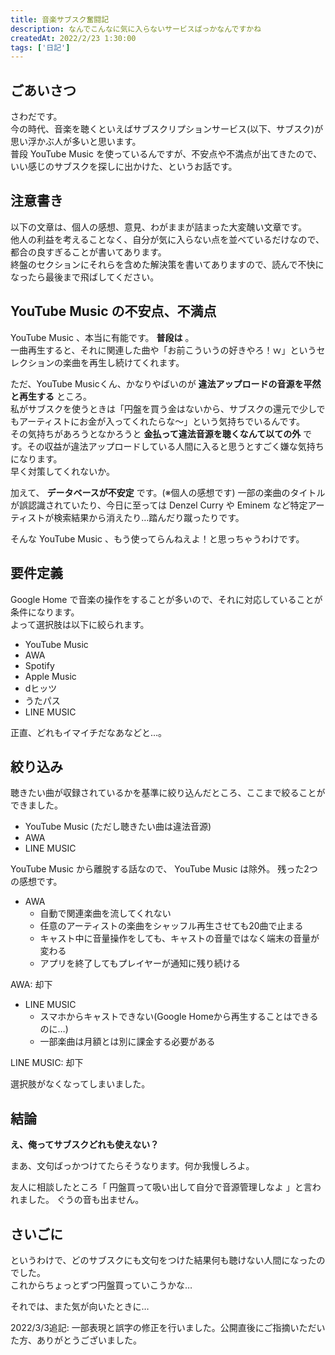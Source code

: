 ```yaml
---
title: 音楽サブスク奮闘記
description: なんでこんなに気に入らないサービスばっかなんですかね
createdAt: 2022/2/23 1:30:00
tags: ['日記']
---
```


## ごあいさつ

さわだです。  
今の時代、音楽を聴くといえばサブスクリプションサービス(以下、サブスク)が思い浮かぶ人が多いと思います。  
普段 YouTube Music を使っているんですが、不安点や不満点が出てきたので、いい感じのサブスクを探しに出かけた、というお話です。  

## 注意書き

以下の文章は、個人の感想、意見、わがままが詰まった大変醜い文章です。  
他人の利益を考えることなく、自分が気に入らない点を並べているだけなので、都合の良すぎることが書いてあります。  
終盤のセクションにそれらを含めた解決策を書いてありますので、読んで不快になったら最後まで飛ばしてください。

## YouTube Music の不安点、不満点

YouTube Music 、本当に有能です。 **普段は** 。  
一曲再生すると、それに関連した曲や「お前こういうの好きやろ！ｗ」というセレクションの楽曲を再生し続けてくれます。

ただ、YouTube Musicくん、かなりやばいのが **違法アップロードの音源を平然と再生する** ところ。  
私がサブスクを使うときは「円盤を買う金はないから、サブスクの還元で少しでもアーティストにお金が入ってくれたらな～」という気持ちでいるんです。    
その気持ちがあろうとなかろうと **金払って違法音源を聴くなんて以ての外** です。その収益が違法アップロードしている人間に入ると思うとすごく嫌な気持ちになります。    
早く対策してくれないか。

加えて、 **データベースが不安定** です。(※個人の感想です)
一部の楽曲のタイトルが誤認識されていたり、今日に至っては Denzel Curry や Eminem など特定アーティストが検索結果から消えたり…踏んだり蹴ったりです。

そんな YouTube Music 、もう使ってらんねえよ！と思っちゃうわけです。

## 要件定義

Google Home で音楽の操作をすることが多いので、それに対応していることが条件になります。  
よって選択肢は以下に絞られます。

- YouTube Music
- AWA
- Spotify
- Apple Music
- dヒッツ
- うたパス
- LINE MUSIC

正直、どれもイマイチだなあなどと…。

## 絞り込み

聴きたい曲が収録されているかを基準に絞り込んだところ、ここまで絞ることができました。

- YouTube Music (ただし聴きたい曲は違法音源)
- AWA
- LINE MUSIC

YouTube Music から離脱する話なので、 YouTube Music は除外。
残った2つの感想です。

- AWA
  + 自動で関連楽曲を流してくれない
  + 任意のアーティストの楽曲をシャッフル再生させても20曲で止まる
  + キャスト中に音量操作をしても、キャストの音量ではなく端末の音量が変わる
  + アプリを終了してもプレイヤーが通知に残り続ける

AWA: 却下

- LINE MUSIC 
  + スマホからキャストできない(Google Homeから再生することはできるのに…)
  + 一部楽曲は月額とは別に課金する必要がある

LINE MUSIC: 却下

選択肢がなくなってしまいました。

## 結論

**え、俺ってサブスクどれも使えない？**

まあ、文句ばっかつけてたらそうなります。何か我慢しろよ。

友人に相談したところ「 円盤買って吸い出して自分で音源管理しなよ 」と言われました。
ぐうの音も出ません。

## さいごに

というわけで、どのサブスクにも文句をつけた結果何も聴けない人間になったのでした。  
これからちょっとずつ円盤買っていこうかな…

それでは、また気が向いたときに…

2022/3/3追記: 一部表現と誤字の修正を行いました。公開直後にご指摘いただいた方、ありがとうございました。 

